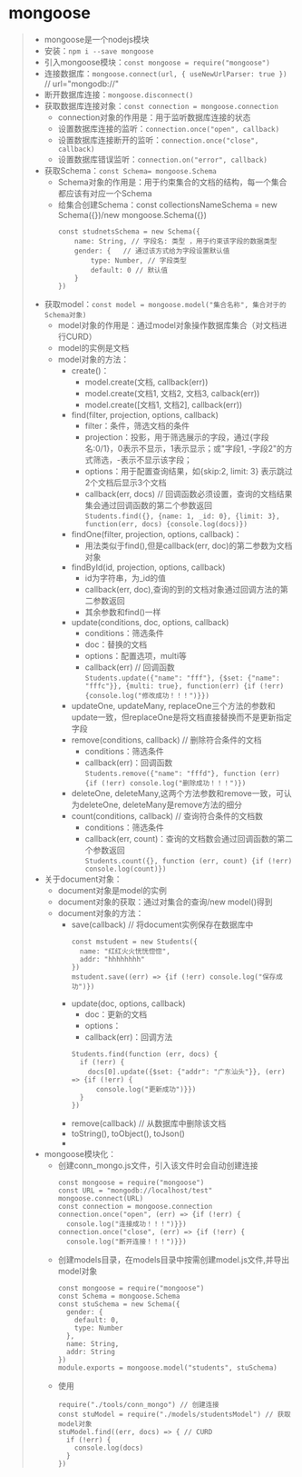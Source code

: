 # mongoose  
>* mongoose是一个nodejs模块  
>* 安装：```npm i --save mongoose```  
>* 引入mongoose模块：```const mongoose = require("mongoose")```  
>* 连接数据库：```mongoose.connect(url, { useNewUrlParser: true })```  // url="mongodb://"
>* 断开数据库连接：```mongoose.disconnect()```  
>* 获取数据库连接对象：```const connection = mongoose.connection```  
>   * connection对象的作用是：用于监听数据库连接的状态  
>   * 设置数据库连接的监听：```connection.once("open", callback)```  
>   * 设置数据库连接断开的监听：```connection.once("close", callback)```  
>   * 设置数据库错误监听：```connection.on("error", callback)```  
>* 获取Schema：```const Schema= mongoose.Schema```
>   * Schema对象的作用是：用于约束集合的文档的结构，每一个集合都应该有对应一个Schema
>   * 给集合创建Schema：const collectionsNameSchema = new Schema({})/new mongoose.Schema({})
>       ```
>       const studnetsSchema = new Schema({
>           name: String, // 字段名: 类型 ，用于约束该字段的数据类型
>           gender: {   // 通过该方式给为字段设置默认值
>               type: Number, // 字段类型
>               default: 0 // 默认值
>           }
>       })
>       ```
>* 获取model：```const model = mongoose.model("集合名称", 集合对于的Schema对象)```  
>   * model对象的作用是：通过model对象操作数据库集合（对文档进行CURD）  
>   * model的实例是文档  
>   * model对象的方法：
>       * create()：
>           * model.create(文档, callback(err))
>           * model.create(文档1, 文档2, 文档3, calback(err))
>           * model.create([文档1, 文档2], callback(err))
>       * find(filter, projection, options, callback)
>           * filter：条件，筛选文档的条件
>           * projection：投影，用于筛选展示的字段，通过{字段名:0/1}，0表示不显示，1表示显示；或"字段1, -字段2"的方式筛选，-表示不显示该字段；
>           * options：用于配置查询结果，如{skip:2, limit: 3} 表示跳过2个文档后显示3个文档  
>           * callback(err, docs) // 回调函数必须设置，查询的文档结果集会通过回调函数的第二个参数返回  
>           ```Students.find({}, {name: 1, _id: 0}, {limit: 3}, function(err, docs) {console.log(docs)})```  
>       * findOne(filter, projection, options, callback)：
>           * 用法类似于find(),但是callback(err, doc)的第二参数为文档对象
>       * findById(id, projection, options, callback)
>           * id为字符串，为_id的值
>           * callback(err, doc),查询的到的文档对象通过回调方法的第二参数返回
>           * 其余参数和find()一样
>       * update(conditions, doc, options, callback)
>           * conditions：筛选条件
>           * doc：替换的文档
>           * options：配置选项，multi等  
>           * callback(err) // 回调函数  
>           ```Students.update({"name": "fff"}, {$set: {"name": "fffc"}}, {multi: true}, function(err) {if (!err) {console.log("修改成功！！！")}})```  
>       * updateOne, updateMany, replaceOne三个方法的参数和update一致，但replaceOne是将文档直接替换而不是更新指定字段  
>       * remove(conditions, callback) // 删除符合条件的文档  
>           * conditions：筛选条件  
>           * callback(err)：回调函数  
>           ```Students.remove({"name": "fffd"}, function (err) {if (!err) console.log("删除成功！！！")})```  
>       * deleteOne, deleteMany,这两个方法参数和remove一致，可认为deleteOne, deleteMany是remove方法的细分  
>       * count(conditions, callback) // 查询符合条件的文档数  
>           * conditions：筛选条件  
>           * callback(err, count)：查询的文档数会通过回调函数的第二个参数返回  
>           ```Students.count({}, function (err, count) {if (!err) console.log(count)})```  
>* 关于document对象：  
>   * document对象是model的实例  
>   * document对象的获取：通过对集合的查询/new model()得到  
>   * document对象的方法：
>       * save(callback) // 将document实例保存在数据库中  
>           ```
>           const mstudent = new Students({
>             name: "红红火火恍恍惚惚",
>             addr: "hhhhhhhh"
>           })
>           mstudent.save((err) => {if (!err) console.log("保存成功")})
>           ```
>       * update(doc, options, callback)
>           * doc：更新的文档
>           * options：
>           * callback(err)：回调方法
>           ```
>           Students.find(function (err, docs) {
>             if (!err) {
>               docs[0].update({$set: {"addr": "广东汕头"}}, (err) => {if (!err) {
>                 console.log("更新成功")}})
>             }
>           })
>           ```
>       * remove(callback) // 从数据库中删除该文档
>       * toString(), toObject(), toJson()
>       * 
>* mongoose模块化：
>   * 创建conn_mongo.js文件，引入该文件时会自动创建连接
>       ```
>       const mongoose = require("mongoose")
>       const URL = "mongodb://localhost/test"
>       mongoose.connect(URL)
>       const connection = mongoose.connection
>       connection.once("open", (err) => {if (!err) {
>         console.log("连接成功！！！")}})
>       connection.once("close", (err) => {if (!err) {
>         console.log("断开连接！！！")}})
>       ```
>   * 创建models目录，在models目录中按需创建model.js文件,并导出model对象
>       ```
>       const mongoose = require("mongoose")
>       const Schema = mongoose.Schema
>       const stuSchema = new Schema({
>         gender: {
>           default: 0,
>           type: Number
>         },
>         name: String,
>         addr: String
>       })
>       module.exports = mongoose.model("students", stuSchema)
>       ```
>   * 使用
>       ```
>       require("./tools/conn_mongo") // 创建连接
>       const stuModel = require("./models/studentsModel") // 获取model对象
>       stuModel.find((err, docs) => { // CURD
>         if (!err) {
>           console.log(docs)
>         }
>       })
>       ```
>           
